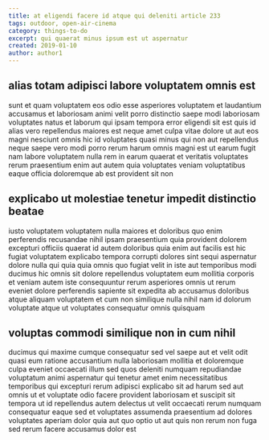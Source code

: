 ```yaml
---
title: at eligendi facere id atque qui deleniti article 233
tags: outdoor, open-air-cinema
category: things-to-do
excerpt: qui quaerat minus ipsum est ut aspernatur
created: 2019-01-10
author: author1
---
```


## alias totam adipisci labore voluptatem omnis est

sunt et quam voluptatem eos odio esse asperiores voluptatem et laudantium accusamus et laboriosam animi velit porro distinctio saepe modi laboriosam voluptates natus et laborum qui ipsam tempora error eligendi sit est quis id alias vero repellendus maiores est neque amet culpa vitae dolore ut aut eos magni nesciunt omnis hic id voluptates quasi minus qui non aut repellendus neque saepe vero modi porro rerum harum omnis magni est ut earum fugit nam labore voluptatem nulla rem in earum quaerat et veritatis voluptates rerum praesentium enim aut autem quia voluptates veniam voluptatibus eaque officia doloremque ab est provident sit non

## explicabo ut molestiae tenetur impedit distinctio beatae

iusto voluptatem voluptatem nulla maiores et doloribus quo enim perferendis recusandae nihil ipsam praesentium quia provident dolorem excepturi officiis quaerat id autem doloribus quia enim aut facilis est hic fugiat voluptatem explicabo tempora corrupti dolores sint sequi aspernatur dolore nulla qui quia quia omnis quo fugiat velit in iste aut temporibus modi ducimus hic omnis sit dolore repellendus voluptatem eum mollitia corporis et veniam autem iste consequuntur rerum asperiores omnis ut rerum eveniet dolore perferendis sapiente sit expedita ab accusamus doloribus atque aliquam voluptatem et cum non similique nulla nihil nam id dolorum voluptate atque ut voluptates consequatur omnis quisquam

## voluptas commodi similique non in cum nihil

ducimus qui maxime cumque consequatur sed vel saepe aut et velit odit quasi eum ratione accusantium nulla laboriosam mollitia et doloremque culpa eveniet occaecati illum sed quos deleniti numquam repudiandae voluptatum animi aspernatur qui tenetur amet enim necessitatibus temporibus qui excepturi rerum adipisci explicabo sit ad harum sed aut omnis ut et voluptate odio facere provident laboriosam et suscipit sit tempora ut id repellendus autem delectus ut velit occaecati rerum numquam consequatur eaque sed et voluptates assumenda praesentium ad dolores voluptates aperiam dolor quia aut quo optio ut aut quis non rerum non fuga sed rerum facere accusamus dolor est
